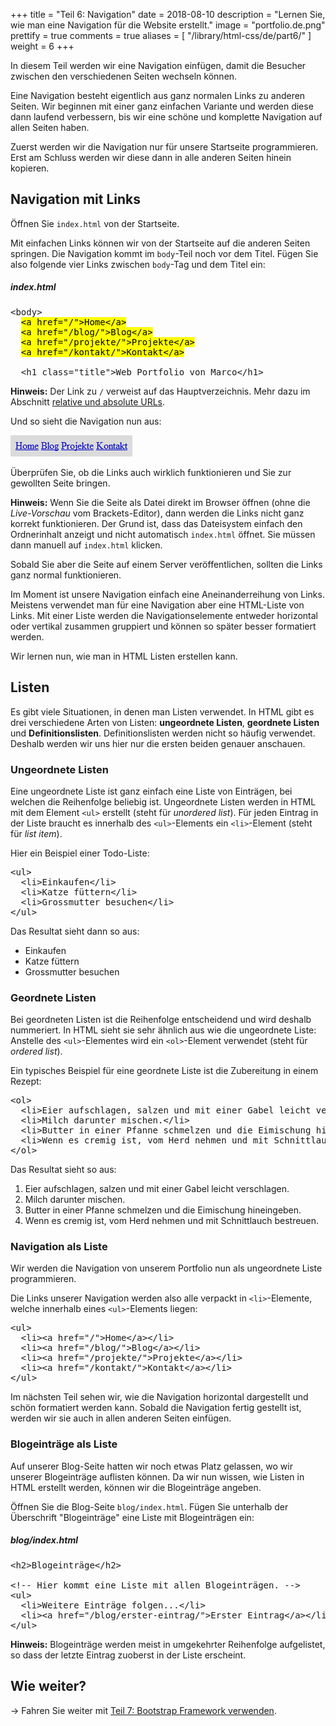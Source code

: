 +++
title = "Teil 6: Navigation"
date = 2018-08-10
description = "Lernen Sie, wie man eine Navigation für die Website erstellt."
image = "portfolio.de.png"
prettify = true
comments = true
aliases = [
  "/library/html-css/de/part6/"
]
weight = 6
+++

In diesem Teil werden wir eine Navigation einfügen, damit die Besucher zwischen den verschiedenen Seiten wechseln können.

Eine Navigation besteht eigentlich aus ganz normalen Links zu anderen Seiten. Wir beginnen mit einer ganz einfachen Variante und werden diese dann laufend verbessern, bis wir eine schöne und komplette Navigation auf allen Seiten haben.

Zuerst werden wir die Navigation nur für unsere Startseite programmieren. Erst am Schluss werden wir diese dann in alle anderen Seiten hinein kopieren.


## Navigation mit Links

Öffnen Sie `index.html` von der Startseite.

Mit einfachen Links können wir von der Startseite auf die anderen Seiten springen. Die Navigation kommt im `body`-Teil noch vor dem Titel. Fügen Sie also folgende vier Links zwischen `body`-Tag und dem Titel ein:


##### index.html

<pre class="prettyprint lang-html">
&lt;body>
  <mark>&lt;a href="/">Home&lt;/a></mark>
  <mark>&lt;a href="/blog/">Blog&lt;/a></mark>
  <mark>&lt;a href="/projekte/">Projekte&lt;/a></mark>
  <mark>&lt;a href="/kontakt/">Kontakt&lt;/a></mark>

  &lt;h1 class="title">Web Portfolio von Marco&lt;/h1>
</pre>

<div class="alert alert-info">
<strong>Hinweis:</strong> Der Link zu <code>/</code> verweist auf das Hauptverzeichnis. Mehr dazu im Abschnitt <a class="alert-link" href="/de/library/html-css/part1/#relative-und-absolute-urls">relative und absolute URLs</a>.
</div>

Und so sieht die Navigation nun aus:

![Navigation mit Links](navigation-links.de.png)

Überprüfen Sie, ob die Links auch wirklich funktionieren und Sie zur gewollten Seite bringen.

<div class="alert alert-info">
  <p><strong>Hinweis:</strong> Wenn Sie die Seite als Datei direkt im Browser öffnen (ohne die <em>Live-Vorschau</em> vom Brackets-Editor), dann werden die Links nicht ganz korrekt funktionieren. Der Grund ist, dass das Dateisystem einfach den Ordnerinhalt anzeigt und nicht automatisch <code>index.html</code> öffnet. Sie müssen dann manuell auf <code>index.html</code> klicken.</p>
  <p>Sobald Sie aber die Seite auf einem Server veröffentlichen, sollten die Links ganz normal funktionieren.</p>
</div>

Im Moment ist unsere Navigation einfach eine Aneinanderreihung von Links. Meistens verwendet man für eine Navigation aber eine HTML-Liste von Links. Mit einer Liste werden die Navigationselemente entweder horizontal oder vertikal zusammen gruppiert und können so später besser formatiert werden.

Wir lernen nun, wie man in HTML Listen erstellen kann.


## Listen

Es gibt viele Situationen, in denen man Listen verwendet. In HTML gibt es drei verschiedene Arten von Listen: **ungeordnete Listen**, **geordnete Listen** und **Definitionslisten**. Definitionslisten werden nicht so häufig verwendet. Deshalb werden wir uns hier nur die ersten beiden genauer anschauen.


### Ungeordnete Listen

Eine ungeordnete Liste ist ganz einfach eine Liste von Einträgen, bei welchen die Reihenfolge beliebig ist. Ungeordnete Listen werden in HTML mit dem Element `<ul>` erstellt (steht für *unordered list*). Für jeden Eintrag in der Liste braucht es innerhalb des `<ul>`-Elements ein `<li>`-Element (steht für *list item*).

Hier ein Beispiel einer Todo-Liste:

<pre class="prettyprint lang-html">
&lt;ul>
  &lt;li>Einkaufen&lt;/li>
  &lt;li>Katze füttern&lt;/li>
  &lt;li>Grossmutter besuchen&lt;/li>
&lt;/ul>
</pre>

Das Resultat sieht dann so aus:

<div class="panel panel-default">
  <div class="panel-body">
      <ul style="margin-bottom: 0">
        <li>Einkaufen</li>
        <li>Katze füttern</li>
        <li>Grossmutter besuchen</li>
      </ul>
  </div>
</div>


### Geordnete Listen

Bei geordneten Listen ist die Reihenfolge entscheidend und wird deshalb nummeriert. In HTML sieht sie sehr ähnlich aus wie die ungeordnete Liste: Anstelle des `<ul>`-Elementes wird ein `<ol>`-Element verwendet (steht für *ordered list*).

Ein typisches Beispiel für eine geordnete Liste ist die Zubereitung in einem Rezept:

<pre class="prettyprint lang-html">
&lt;ol>
  &lt;li>Eier aufschlagen, salzen und mit einer Gabel leicht verschlagen.&lt;/li>
  &lt;li>Milch darunter mischen.&lt;/li>
  &lt;li>Butter in einer Pfanne schmelzen und die Eimischung hineingeben.&lt;/li>
  &lt;li>Wenn es cremig ist, vom Herd nehmen und mit Schnittlauch bestreuen.&lt;/li>
&lt;/ol>
</pre>

Das Resultat sieht so aus:

<div class="panel panel-default">
  <div class="panel-body">
    <ol style="margin-bottom: 0">
      <li>Eier aufschlagen, salzen und mit einer Gabel leicht verschlagen.</li>
      <li>Milch darunter mischen.</li>
      <li>Butter in einer Pfanne schmelzen und die Eimischung hineingeben.</li>
      <li>Wenn es cremig ist, vom Herd nehmen und mit Schnittlauch bestreuen.</li>
    </ol>
  </div>
</div>


### Navigation als Liste

Wir werden die Navigation von unserem Portfolio nun als ungeordnete Liste programmieren.

Die Links unserer Navigation werden also alle verpackt in `<li>`-Elemente, welche innerhalb eines `<ul>`-Elements liegen:

<pre class="prettyprint lang-html">
&lt;ul>
  &lt;li>&lt;a href="/">Home&lt;/a>&lt;/li>
  &lt;li>&lt;a href="/blog/">Blog&lt;/a>&lt;/li>
  &lt;li>&lt;a href="/projekte/">Projekte&lt;/a>&lt;/li>
  &lt;li>&lt;a href="/kontakt/">Kontakt&lt;/a>&lt;/li>
&lt;/ul>
</pre>

Im nächsten Teil sehen wir, wie die Navigation horizontal dargestellt und schön formatiert werden kann. Sobald die Navigation fertig gestellt ist, werden wir sie auch in allen anderen Seiten einfügen.


### Blogeinträge als Liste

Auf unserer Blog-Seite hatten wir noch etwas Platz gelassen, wo wir unserer Blogeinträge auflisten können. Da wir nun wissen, wie Listen in HTML erstellt werden, können wir die Blogeinträge angeben.

Öffnen Sie die Blog-Seite `blog/index.html`. Fügen Sie unterhalb der Überschrift "Blogeinträge" eine Liste mit Blogeinträgen ein:

##### blog/index.html

<pre class="prettyprint lang-html">
&lt;h2>Blogeinträge&lt;/h2>

&lt;!-- Hier kommt eine Liste mit allen Blogeinträgen. -->
&lt;ul>
  &lt;li>Weitere Einträge folgen...&lt;/li>
  &lt;li>&lt;a href="/blog/erster-eintrag/">Erster Eintrag&lt;/a>&lt;/li>
&lt;/ul>
</pre>

<div class="alert alert-info">
<strong>Hinweis:</strong> </em>Blogeinträge werden meist in umgekehrter Reihenfolge aufgelistet, so dass der letzte Eintrag zuoberst in der Liste erscheint.</em>
</div>


## Wie weiter?

&rarr; Fahren Sie weiter mit [Teil 7: Bootstrap Framework verwenden](/de/library/html-css/part7/).
